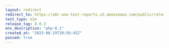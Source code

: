 ```yaml
---
layout: redirect
redirect_to: https://a8c-woo-test-reports.s3.amazonaws.com/public/release/8.0.3/php-8.1/e2e/index.html
test_type: e2e
release_tag: 8.0.3
env_description: "php-8.1"
created_at: "2023-08-29T20:56:45Z"
passed: true
---
```

